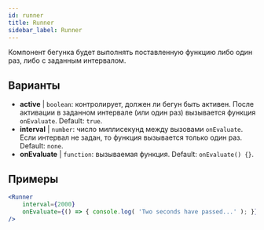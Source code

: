 ```yaml
---
id: runner 
title: Runner
sidebar_label: Runner
---
```


Компонент бегунка будет выполнять поставленную функцию либо один раз, либо с заданным интервалом.

## Варианты

* __active__ | `boolean`: контролирует, должен ли бегун быть активен. После активации в заданном интервале (или один раз) вызывается функция `onEvaluate`. Default: `true`.
* __interval__ | `number`: число миллисекунд между вызовами `onEvaluate`. Если интервал не задан, то функция вызывается только один раз. Default: `none`.
* __onEvaluate__ | `function`: вызываемая функция. Default: `onEvaluate() {}`.


## Примеры

```jsx live
<Runner
    interval={2000}
    onEvaluate={() => { console.log( 'Two seconds have passed...' ); }}
/>
```



